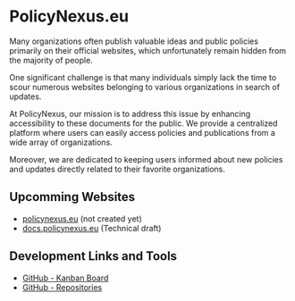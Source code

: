 # PolicyNexus.eu

Many organizations often publish valuable ideas and public policies primarily on their official websites, which unfortunately remain hidden from the majority of people.

One significant challenge is that many individuals simply lack the time to scour numerous websites belonging to various organizations in search of updates.

At PolicyNexus, our mission is to address this issue by enhancing accessibility to these documents for the public. We provide a centralized platform where users can easily access policies and publications from a wide array of organizations.

Moreover, we are dedicated to keeping users informed about new policies and updates directly related to their favorite organizations.

## Upcomming Websites

- [policynexus.eu](https://policynexus.eu/) (not created yet)
- [docs.policynexus.eu](https://docs.policynexus.eu/) (Technical draft)


## Development Links and Tools

- [GitHub - Kanban Board](https://github.com/orgs/policynexus/projects/1)
- [GitHub - Repositories](https://github.com/orgs/policynexus/repositories)


